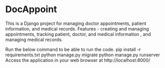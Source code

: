 # DocAppoint
This is a Django project for managing doctor appointments, patient information, and medical records.
Features - creating and managing appointments, tracking patient, doctor, and medical information , and managing medical records.

Run the below command to be able to run the code.
pip install -r requirements.txt
python manage.py migrate
python manage.py runserver
Access the application in your web browser at http://localhost:8000/

